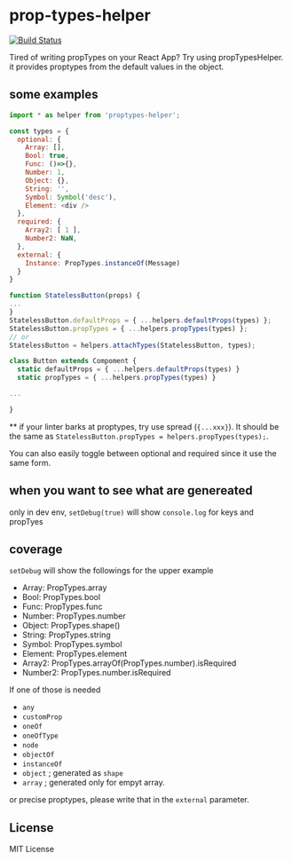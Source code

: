 # prop-types-helper

[![Build Status](https://travis-ci.org/style-atlas/proptypes-helper.svg?branch=master)](https://travis-ci.org/style-atlas/proptypes-helper)

Tired of writing propTypes on your React App?
Try using propTypesHelper.
it provides proptypes from the default values in the object.

## some examples

```js
import * as helper from 'proptypes-helper';

const types = {
  optional: {
    Array: [],
    Bool: true,
    Func: ()=>{},
    Number: 1,
    Object: {},
    String: '',
    Symbol: Symbol('desc'),
    Element: <div />
  },
  required: {
    Array2: [ 1 ],
    Number2: NaN,
  },
  external: {
    Instance: PropTypes.instanceOf(Message)
  }
}

function StatelessButton(props) {
...
}
StatelessButton.defaultProps = { ...helpers.defaultProps(types) };
StatelessButton.propTypes = { ...helpers.propTypes(types) };
// or
StatelessButton = helpers.attachTypes(StatelessButton, types);

class Button extends Compoment {
  static defaultProps = { ...helpers.defaultProps(types) }
  static propTypes = { ...helpers.propTypes(types) }

...

}
```

** if your linter barks at proptypes, try use spread (`{...xxx}`).
It should be the same as `StatelessButton.propTypes = helpers.propTypes(types);`.

You can also easily toggle between optional and required since it use the same form.

## when you want to see what are genereated

only in dev env,
`setDebug(true)`
will show `console.log` for keys and propTyes

## coverage

`setDebug` will show the followings for the upper example

* Array: PropTypes.array
* Bool: PropTypes.bool
* Func: PropTypes.func
* Number: PropTypes.number
* Object: PropTypes.shape()
* String: PropTypes.string
* Symbol: PropTypes.symbol
* Element: PropTypes.element
* Array2: PropTypes.arrayOf(PropTypes.number).isRequired
* Number2: PropTypes.number.isRequired

If one of those is needed

- `any`
- `customProp`
- `oneOf`
- `oneOfType`
- `node`
- `objectOf`
- `instanceOf`
- `object` ; generated as `shape`
- `array` ; generated only for empyt array.

or precise proptypes, please write that in the `external` parameter.

## License

MIT License
